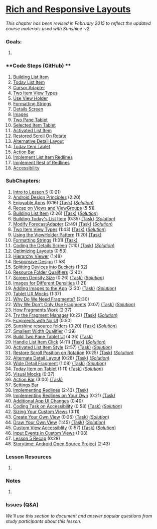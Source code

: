 # [Rich and Responsive Layouts](https://www.udacity.com/course/viewer#!/c-ud853/l-1623168625)

*This chapter has been revised in February 2015 to reflect the updated course materials used with Sunshine-v2.*

### **Goals**:
1.

### **Code Steps (GitHub) **
1. [Building List Item](https://github.com/udacity/Sunshine/tree/5.01-building-list-item)
2. [Today List Item](https://github.com/udacity/Sunshine/tree/5.02-today-list-item)
3. [Cursor Adapter](https://github.com/udacity/Sunshine/tree/5.03-cursor-adapter)
4. [Two Item View Types](https://github.com/udacity/Sunshine/tree/5.04-two-item-view-types)
5. [Use View Holder](https://github.com/udacity/Sunshine/tree/5.05-use-view-holder)
6. [Formatting Strings](https://github.com/udacity/Sunshine/tree/5.06-formatting-strings)
7. [Details Screen](https://github.com/udacity/Sunshine/tree/5.07-details-screen)
8. [Images](https://github.com/udacity/Sunshine/tree/5.08-images)
9. [Two Pane Tablet](https://github.com/udacity/Sunshine/tree/5.09-two-pane-tablet)
10. [Selected Item Tablet](https://github.com/udacity/Sunshine/tree/5.10-selected-item-tablet)
11. [Activated List Item](https://github.com/udacity/Sunshine/tree/5.11-activated-list-item)
12. [Restored Scroll On Rotate](https://github.com/udacity/Sunshine/tree/5.12-restore-scroll-on-rotate)
13. [Alternative Detail Layout](https://github.com/udacity/Sunshine/tree/5.13-alternative-detail-layout)
14. [Today Item Tablet](https://github.com/udacity/Sunshine/tree/5.14-today-item-tablet)
15. [Action Bar](https://github.com/udacity/Sunshine/tree/5.15-action-bar)
16. [Implement List Item Redlines](https://github.com/udacity/Sunshine/tree/5.16-implement-list-item-redlines)
17. [Implement Rest of Redlines](https://github.com/udacity/Sunshine/tree/5.17-implement-rest-of-redlines)
18. [Accessibility](https://github.com/udacity/Sunshine/tree/5.18-accessibility)


### **SubChapters**:
1. [Intro to Lesson 5](https://www.udacity.com/course/viewer#!/c-ud853/l-1623168625/m-1667758568) (0:21)
2. [Android Design Principles](https://www.udacity.com/course/viewer#!/c-ud853/l-1623168625/m-1667758569) (2:20)
3. [Enjoyable Apps](https://www.udacity.com/course/viewer#!/c-ud853/l-1623168625/e-1667758570/m-1667758571) (0:16) [(Task)](https://www.udacity.com/course/viewer#!/c-ud853/l-1623168625/e-1667758570/m-1667758572) [(*Solution*)](https://www.udacity.com/course/viewer#!/c-ud853/l-1623168625/e-1667758570/m-1667758573)
4. [Recap on Views and ViewGroups](https://www.udacity.com/course/viewer#!/c-ud853/l-1623168625/m-1733128591) (5:51)
5. [Building List Item](https://www.udacity.com/course/viewer#!/c-ud853/l-1623168625/e-1667758574/m-1605670991) (2:26) [(Task)](https://www.udacity.com/course/viewer#!/c-ud853/l-1623168625/e-1667758574/m-1667758575) [(*Solution*)](https://www.udacity.com/course/viewer#!/c-ud853/l-1623168625/e-1667758574/m-1667758576)
6. [Building Today's List Item](https://www.udacity.com/course/viewer#!/c-ud853/l-1623168625/e-1667758577/m-1667758578) (0:35) [(Task)](https://www.udacity.com/course/viewer#!/c-ud853/l-1623168625/e-1667758577/m-1667758579) [(*Solution*)](https://www.udacity.com/course/viewer#!/c-ud853/l-1623168625/e-1667758577/m-1667758580)
7. [Modify ForecastAdapter](https://www.udacity.com/course/viewer#!/c-ud853/l-1623168625/e-1667758582/m-1667758583) (2:49) [(Task)](https://www.udacity.com/course/viewer#!/c-ud853/l-1623168625/e-1667758582/m-1667758584) [(*Solution*)](https://www.udacity.com/course/viewer#!/c-ud853/l-1623168625/e-1667758582/m-1667758585)
8. [Two Item View Types](https://www.udacity.com/course/viewer#!/c-ud853/l-1623168625/e-1667758586/m-1667758587) (1:43) [(Task)](https://www.udacity.com/course/viewer#!/c-ud853/l-1623168625/e-1667758586/m-1667758588) [(*Solution*)](https://www.udacity.com/course/viewer#!/c-ud853/l-1623168625/e-1667758586/m-1667758589)
9. [Using the ViewHolder Pattern](https://www.udacity.com/course/viewer#!/c-ud853/l-1623168625/e-1667758590/m-1667758591) (1:20) [(Task)](https://www.udacity.com/course/viewer#!/c-ud853/l-1623168625/e-1667758590/m-1667758592)
10. [Formatting Strings](https://www.udacity.com/course/viewer#!/c-ud853/l-1623168625/e-1667758593/m-1667758594) (1:31) [(Task)](https://www.udacity.com/course/viewer#!/c-ud853/l-1623168625/e-1667758593/m-1667758595)
11. [Coding the Details Screen](https://www.udacity.com/course/viewer#!/c-ud853/l-1623168625/e-1667758596/m-1667758597) (1:10) [(Task)](https://www.udacity.com/course/viewer#!/c-ud853/l-1623168625/e-1667758596/m-1667758598) [(*Solution*)](https://www.udacity.com/course/viewer#!/c-ud853/l-1623168625/e-1667758596/m-1683428715)
12. [Optimizing Layouts](https://www.udacity.com/course/viewer#!/c-ud853/l-1623168625/m-1667758599) (0:53)
13. [Hierarchy Viewer](https://www.udacity.com/course/viewer#!/c-ud853/l-1623168625/m-1667758600) (1:48)
14. [Responsive Design](https://www.udacity.com/course/viewer#!/c-ud853/l-1623168625/m-1646219012) (1:58)
15. [Splitting Devices into Buckets](https://www.udacity.com/course/viewer#!/c-ud853/l-1623168625/m-1618428687) (1:32)
16. [Resource Folder Qualifiers](https://www.udacity.com/course/viewer#!/c-ud853/l-1623168625/m-1667758601) (2:40)
17. [Screen Density Size](https://www.udacity.com/course/viewer#!/c-ud853/l-1623168625/e-1667758602/m-1667758603) (0:26) [(Task)](https://www.udacity.com/course/viewer#!/c-ud853/l-1623168625/e-1667758602/m-1667758604) [(*Solution*)](https://www.udacity.com/course/viewer#!/c-ud853/l-1623168625/e-1667758602/m-1667758605)
18. [Images for Different Densities](https://www.udacity.com/course/viewer#!/c-ud853/l-1623168625/m-1643969244) (1:21)
19. [Adding Images to the App](https://www.udacity.com/course/viewer#!/c-ud853/l-1623168625/e-1657078615/m-1674818571) (2:30) [(Task)](https://www.udacity.com/course/viewer#!/c-ud853/l-1623168625/e-1657078615/m-1654948935) [(*Solution*)](https://www.udacity.com/course/viewer#!/c-ud853/l-1623168625/e-1657078615/m-1678428575)
20. [Tablet UX Mocks](https://www.udacity.com/course/viewer#!/c-ud853/l-1623168625/m-1677428577) (1:37)
21. [Why Do We Need Fragments?](https://www.udacity.com/course/viewer#!/c-ud853/l-1623168625/m-1667758606) (2:30)
22. [Why We Don't Only Use Fragments](https://www.udacity.com/course/viewer#!/c-ud853/l-1623168625/e-1667758607/m-1667758608) (0:07) [(Task)](https://www.udacity.com/course/viewer#!/c-ud853/l-1623168625/e-1667758607/m-1667758609) [(*Solution*)](https://www.udacity.com/course/viewer#!/c-ud853/l-1623168625/e-1667758607/m-1667758610)
23. [How Fragments Work](https://www.udacity.com/course/viewer#!/c-ud853/l-1623168625/m-1667758611) (2:37)
24. [Try the Fragment Manager](https://www.udacity.com/course/viewer#!/c-ud853/l-1623168625/e-1667758612/m-1667758613) (0:22) [(Task)](https://www.udacity.com/course/viewer#!/c-ud853/l-1623168625/e-1667758612/m-1667758614) [(*Solution*)](https://www.udacity.com/course/viewer#!/c-ud853/l-1623168625/e-1667758612/m-1667758615)
25. [Fragments with No UI](https://www.udacity.com/course/viewer#!/c-ud853/l-1623168625/m-1667758616) (0:50)
26. [Sunshine resource folders](https://www.udacity.com/course/viewer#!/c-ud853/l-1623168625/e-1599939828/m-1658708931) (0:20) [(Task)](https://www.udacity.com/course/viewer#!/c-ud853/l-1623168625/e-1599939828/m-1657558922) [(*Solution*)](https://www.udacity.com/course/viewer#!/c-ud853/l-1623168625/e-1599939828/m-1631180073)
27. [Smallest Width Qualifier](https://www.udacity.com/course/viewer#!/c-ud853/l-1623168625/m-1660448857) (1:39)
28. [Build Two Pane Tablet UI](https://www.udacity.com/course/viewer#!/c-ud853/l-1623168625/e-3761038552/m-3746798588) (4:36) [(Task)](https://www.udacity.com/course/viewer#!/c-ud853/l-1623168625/e-3761038552/m-1649808825)
29. [Handle List Item Click](https://www.udacity.com/course/viewer#!/c-ud853/l-1623168625/e-1653838961/m-1683768702) (4:11) [(Task)](https://www.udacity.com/course/viewer#!/c-ud853/l-1623168625/e-1653838961/m-1649288574) [(*Solution*)](https://www.udacity.com/course/viewer#!/c-ud853/l-1623168625/e-1653838961/m-1628289929)
30. [Activated List Item Style](https://www.udacity.com/course/viewer#!/c-ud853/l-1623168625/e-1635849429/m-1635849430) (2:57) [(Task)](https://www.udacity.com/course/viewer#!/c-ud853/l-1623168625/e-1635849429/m-1635849431) [(*Solution*)](https://www.udacity.com/course/viewer#!/c-ud853/l-1623168625/e-1635849429/m-1635849432)
31. [Restore Scroll Position on Rotation](https://www.udacity.com/course/viewer#!/c-ud853/l-1623168625/e-1661448953/m-1661448954) (0:25) [(Task)](https://www.udacity.com/course/viewer#!/c-ud853/l-1623168625/e-1661448953/m-1661448955) [(*Solution*)](https://www.udacity.com/course/viewer#!/c-ud853/l-1623168625/e-1661448953/m-1661448956)
32. [Alternate Detail Layout](https://www.udacity.com/course/viewer#!/c-ud853/l-1623168625/e-1661448957/m-1661448958) (0:28) [(Task)](https://www.udacity.com/course/viewer#!/c-ud853/l-1623168625/e-1661448957/m-1661448959) [(*Solution*)](https://www.udacity.com/course/viewer#!/c-ud853/l-1623168625/e-1661448957/m-1661448960)
33. [Wide Detail Fragment](https://www.udacity.com/course/viewer#!/c-ud853/l-1623168625/e-1661448961/m-1661448962) (1:08) [(Task)](https://www.udacity.com/course/viewer#!/c-ud853/l-1623168625/e-1661448961/m-1661448963) [(*Solution*)](https://www.udacity.com/course/viewer#!/c-ud853/l-1623168625/e-1661448961/m-1661448964)
34. [Today Item on Tablet](https://www.udacity.com/course/viewer#!/c-ud853/l-1623168625/e-1595220060/m-1682748686) (1:11) [(Task)](https://www.udacity.com/course/viewer#!/c-ud853/l-1623168625/e-1595220060/m-1622628670) [(*Solution*)](https://www.udacity.com/course/viewer#!/c-ud853/l-1623168625/e-1595220060/m-1681088645)
35. [Visual Mocks](https://www.udacity.com/course/viewer#!/c-ud853/l-1623168625/m-1613188800) (0:37)
36. [Action Bar](https://www.udacity.com/course/viewer#!/c-ud853/l-1623168625/e-1647789279/m-1607290188) (3:00) [(Task)](https://www.udacity.com/course/viewer#!/c-ud853/l-1623168625/e-1647789279/m-1656088585)
37. [Settings Bar](https://www.udacity.com/course/viewer#!/c-ud853/l-1623168625/m-3867558576)
38. [Implementing Redlines](https://www.udacity.com/course/viewer#!/c-ud853/l-1623168625/e-1654448596/m-1665898584) (2:43) [(Task)](https://www.udacity.com/course/viewer#!/c-ud853/l-1623168625/e-1654448596/m-1672588564)
39. [Implementing Redlines on Your Own](https://www.udacity.com/course/viewer#!/c-ud853/l-1623168625/e-1654688998/m-1652809000) (0:21) [(Task)](https://www.udacity.com/course/viewer#!/c-ud853/l-1623168625/e-1654688998/m-1644249298)
40. [Additional App UI Changes](https://www.udacity.com/course/viewer#!/c-ud853/l-1623168625/m-1747388545) (0:40)
41. [Coding Task on Accessibility](https://www.udacity.com/course/viewer#!/c-ud853/l-1623168625/e-1732308598/m-1721098555) (0:58) [(Task)](https://www.udacity.com/course/viewer#!/c-ud853/l-1623168625/e-1732308598/m-1738688592) [(*Solution*)](https://www.udacity.com/course/viewer#!/c-ud853/l-1623168625/e-1732308598/m-1724598641)
42. [Sizing Your Custom Views](https://www.udacity.com/course/viewer#!/c-ud853/l-1623168625/m-1667758618) (3:11)
43. [Create Your Own View](https://www.udacity.com/course/viewer#!/c-ud853/l-1623168625/e-1667758619/m-1667758620) (0:26) [(Task)](https://www.udacity.com/course/viewer#!/c-ud853/l-1623168625/e-1667758619/m-1667758621) [(*Solution*)](https://www.udacity.com/course/viewer#!/c-ud853/l-1623168625/e-1667758619/m-1667758622)
44. [Draw Your Own View](https://www.udacity.com/course/viewer#!/c-ud853/l-1623168625/e-1667758623/m-1667758624) (1:45) [(Task)](https://www.udacity.com/course/viewer#!/c-ud853/l-1623168625/e-1667758623/m-1667758625) [(*Solution*)](https://www.udacity.com/course/viewer#!/c-ud853/l-1623168625/e-1667758623/m-1667758626)
45. [Custom View Accessiblity](https://www.udacity.com/course/viewer#!/c-ud853/l-1623168625/e-1667758627/m-1667758628) (0:57) [(Task)](https://www.udacity.com/course/viewer#!/c-ud853/l-1623168625/e-1667758627/m-1667758629) [(*Solution*)](https://www.udacity.com/course/viewer#!/c-ud853/l-1623168625/e-1667758627/m-1667758630)
46. [Input Events in Custom Views](https://www.udacity.com/course/viewer#!/c-ud853/l-1623168625/m-1667758631) (1:08)
47. [Lesson 5 Recap](https://www.udacity.com/course/viewer#!/c-ud853/l-1623168625/m-1667758632) (0:28)
48. [Storytime: Android Open Source Project](https://www.udacity.com/course/viewer#!/c-ud853/l-1623168625/m-1620238765) (2:43)


### **Lesson Resources**
1.


### **Notes**
1.


### **Issues (Q&A)**

*We'll use this section to document and answer popular questions from study participants about this lesson.*
